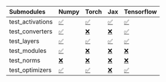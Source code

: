 | Submodules       | Numpy                                                                                                                           | Torch                                                                                                                           | Jax                                                                                                                             | Tensorflow                                                                                                                      |
|:-----------------|:--------------------------------------------------------------------------------------------------------------------------------|:--------------------------------------------------------------------------------------------------------------------------------|:--------------------------------------------------------------------------------------------------------------------------------|:--------------------------------------------------------------------------------------------------------------------------------|
| test_activations | <a href="https://github.com/unifyai/ivy/runs/7916626451?check_suite_focus=true" rel="noopener noreferrer" target="_blank">✅</a> | <a href="https://github.com/unifyai/ivy/runs/7916627042?check_suite_focus=true" rel="noopener noreferrer" target="_blank">✅</a> | <a href="https://github.com/unifyai/ivy/runs/7916627722?check_suite_focus=true" rel="noopener noreferrer" target="_blank">✅</a> | <a href="https://github.com/unifyai/ivy/runs/7916628345?check_suite_focus=true" rel="noopener noreferrer" target="_blank">✅</a> |
| test_converters  | <a href="https://github.com/unifyai/ivy/runs/7916626530?check_suite_focus=true" rel="noopener noreferrer" target="_blank">✅</a> | <a href="https://github.com/unifyai/ivy/runs/7916627235?check_suite_focus=true" rel="noopener noreferrer" target="_blank">❌</a> | <a href="https://github.com/unifyai/ivy/runs/7916627827?check_suite_focus=true" rel="noopener noreferrer" target="_blank">❌</a> | <a href="https://github.com/unifyai/ivy/runs/7916628427?check_suite_focus=true" rel="noopener noreferrer" target="_blank">✅</a> |
| test_layers      | <a href="https://github.com/unifyai/ivy/runs/7916626625?check_suite_focus=true" rel="noopener noreferrer" target="_blank">✅</a> | <a href="https://github.com/unifyai/ivy/runs/7916627341?check_suite_focus=true" rel="noopener noreferrer" target="_blank">✅</a> | <a href="https://github.com/unifyai/ivy/runs/7916627944?check_suite_focus=true" rel="noopener noreferrer" target="_blank">✅</a> | <a href="https://github.com/unifyai/ivy/runs/7916628540?check_suite_focus=true" rel="noopener noreferrer" target="_blank">✅</a> |
| test_modules     | <a href="https://github.com/unifyai/ivy/runs/7916626738?check_suite_focus=true" rel="noopener noreferrer" target="_blank">✅</a> | <a href="https://github.com/unifyai/ivy/runs/7916627444?check_suite_focus=true" rel="noopener noreferrer" target="_blank">❌</a> | <a href="https://github.com/unifyai/ivy/runs/7916628051?check_suite_focus=true" rel="noopener noreferrer" target="_blank">❌</a> | <a href="https://github.com/unifyai/ivy/runs/7916628661?check_suite_focus=true" rel="noopener noreferrer" target="_blank">❌</a> |
| test_norms       | <a href="https://github.com/unifyai/ivy/runs/7916626831?check_suite_focus=true" rel="noopener noreferrer" target="_blank">❌</a> | <a href="https://github.com/unifyai/ivy/runs/7916627528?check_suite_focus=true" rel="noopener noreferrer" target="_blank">❌</a> | <a href="https://github.com/unifyai/ivy/runs/7916628136?check_suite_focus=true" rel="noopener noreferrer" target="_blank">❌</a> | <a href="https://github.com/unifyai/ivy/runs/7916628760?check_suite_focus=true" rel="noopener noreferrer" target="_blank">❌</a> |
| test_optimizers  | <a href="https://github.com/unifyai/ivy/runs/7916626947?check_suite_focus=true" rel="noopener noreferrer" target="_blank">✅</a> | <a href="https://github.com/unifyai/ivy/runs/7916627611?check_suite_focus=true" rel="noopener noreferrer" target="_blank">✅</a> | <a href="https://github.com/unifyai/ivy/runs/7916628238?check_suite_focus=true" rel="noopener noreferrer" target="_blank">❌</a> | <a href="https://github.com/unifyai/ivy/runs/7916628862?check_suite_focus=true" rel="noopener noreferrer" target="_blank">✅</a> |